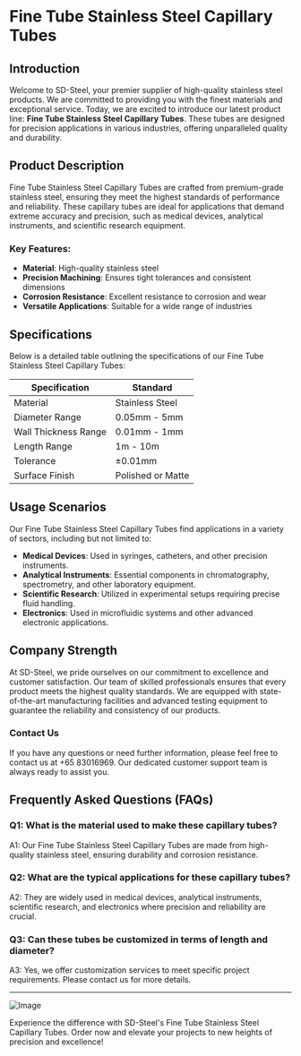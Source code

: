 # Fine Tube Stainless Steel Capillary Tubes

## Introduction

Welcome to SD-Steel, your premier supplier of high-quality stainless steel products. We are committed to providing you with the finest materials and exceptional service. Today, we are excited to introduce our latest product line: **Fine Tube Stainless Steel Capillary Tubes**. These tubes are designed for precision applications in various industries, offering unparalleled quality and durability.

## Product Description

Fine Tube Stainless Steel Capillary Tubes are crafted from premium-grade stainless steel, ensuring they meet the highest standards of performance and reliability. These capillary tubes are ideal for applications that demand extreme accuracy and precision, such as medical devices, analytical instruments, and scientific research equipment.

### Key Features:
- **Material**: High-quality stainless steel
- **Precision Machining**: Ensures tight tolerances and consistent dimensions
- **Corrosion Resistance**: Excellent resistance to corrosion and wear
- **Versatile Applications**: Suitable for a wide range of industries

## Specifications

Below is a detailed table outlining the specifications of our Fine Tube Stainless Steel Capillary Tubes:

| Specification         | Standard            |
|-----------------------|---------------------|
| Material              | Stainless Steel     |
| Diameter Range        | 0.05mm - 5mm        |
| Wall Thickness Range  | 0.01mm - 1mm        |
| Length Range          | 1m - 10m            |
| Tolerance             | ±0.01mm             |
| Surface Finish        | Polished or Matte   |

## Usage Scenarios

Our Fine Tube Stainless Steel Capillary Tubes find applications in a variety of sectors, including but not limited to:

- **Medical Devices**: Used in syringes, catheters, and other precision instruments.
- **Analytical Instruments**: Essential components in chromatography, spectrometry, and other laboratory equipment.
- **Scientific Research**: Utilized in experimental setups requiring precise fluid handling.
- **Electronics**: Used in microfluidic systems and other advanced electronic applications.

## Company Strength

At SD-Steel, we pride ourselves on our commitment to excellence and customer satisfaction. Our team of skilled professionals ensures that every product meets the highest quality standards. We are equipped with state-of-the-art manufacturing facilities and advanced testing equipment to guarantee the reliability and consistency of our products.

### Contact Us
If you have any questions or need further information, please feel free to contact us at +65 83016969. Our dedicated customer support team is always ready to assist you.

## Frequently Asked Questions (FAQs)

### Q1: What is the material used to make these capillary tubes?
A1: Our Fine Tube Stainless Steel Capillary Tubes are made from high-quality stainless steel, ensuring durability and corrosion resistance.

### Q2: What are the typical applications for these capillary tubes?
A2: They are widely used in medical devices, analytical instruments, scientific research, and electronics where precision and reliability are crucial.

### Q3: Can these tubes be customized in terms of length and diameter?
A3: Yes, we offer customization services to meet specific project requirements. Please contact us for more details.

---

![Image](https://github.com/user-attachments/assets/2567258e-e124-4816-932d-1809bd27ef0b)

Experience the difference with SD-Steel's Fine Tube Stainless Steel Capillary Tubes. Order now and elevate your projects to new heights of precision and excellence!